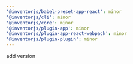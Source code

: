 ```yaml
---
'@inventorjs/babel-preset-app-react': minor
'@inventorjs/cli': minor
'@inventorjs/core': minor
'@inventorjs/plugin-app': minor
'@inventorjs/plugin-app-react-webpack': minor
'@inventorjs/plugin-plugin': minor
---
```


add version
